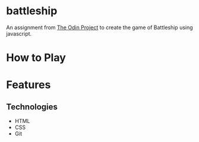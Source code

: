 # battleship
An assignment from [The Odin Project](https://www.theodinproject.com/) to create the game of Battleship using javascript.

# How to Play

# Features

## Technologies
- HTML
- CSS
- Git